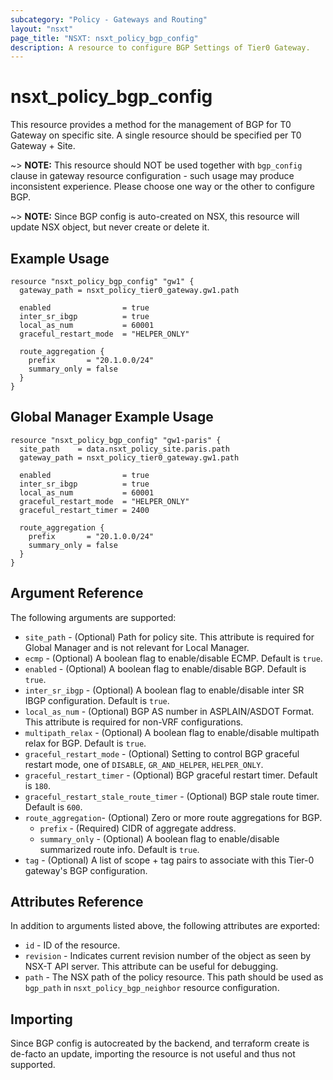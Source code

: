 ```yaml
---
subcategory: "Policy - Gateways and Routing"
layout: "nsxt"
page_title: "NSXT: nsxt_policy_bgp_config"
description: A resource to configure BGP Settings of Tier0 Gateway.
---
```


# nsxt_policy_bgp_config

This resource provides a method for the management of BGP for T0 Gateway on specific site. A single resource should be specified per T0 Gateway + Site.

~> **NOTE:** This resource should NOT be used together with `bgp_config` clause in gateway resource configuration - such usage may produce inconsistent experience. Please choose one way or the other to configure BGP.

~> **NOTE:** Since BGP config is auto-created on NSX, this resource will update NSX object, but never create or delete it.

## Example Usage

```hcl
resource "nsxt_policy_bgp_config" "gw1" {
  gateway_path = nsxt_policy_tier0_gateway.gw1.path

  enabled                = true
  inter_sr_ibgp          = true
  local_as_num           = 60001
  graceful_restart_mode  = "HELPER_ONLY"

  route_aggregation {
    prefix       = "20.1.0.0/24"
    summary_only = false
  }
}
```

## Global Manager Example Usage

```hcl
resource "nsxt_policy_bgp_config" "gw1-paris" {
  site_path    = data.nsxt_policy_site.paris.path
  gateway_path = nsxt_policy_tier0_gateway.gw1.path

  enabled                = true
  inter_sr_ibgp          = true
  local_as_num           = 60001
  graceful_restart_mode  = "HELPER_ONLY"
  graceful_restart_timer = 2400

  route_aggregation {
    prefix       = "20.1.0.0/24"
    summary_only = false
  }
}
```

## Argument Reference

The following arguments are supported:

* `site_path` - (Optional) Path for policy site. This attribute is required for Global Manager and is not relevant for Local Manager.
* `ecmp` - (Optional) A boolean flag to enable/disable ECMP. Default is `true`.
* `enabled` - (Optional) A boolean flag to enable/disable BGP. Default is `true`.
* `inter_sr_ibgp` - (Optional) A boolean flag to enable/disable inter SR IBGP configuration. Default is `true`.
* `local_as_num` - (Optional) BGP AS number in ASPLAIN/ASDOT Format. This attribute is required for non-VRF configurations.
* `multipath_relax` - (Optional) A boolean flag to enable/disable multipath relax for BGP. Default is `true`.
* `graceful_restart_mode` - (Optional) Setting to control BGP graceful restart mode, one of `DISABLE`, `GR_AND_HELPER`, `HELPER_ONLY`.
* `graceful_restart_timer` - (Optional) BGP graceful restart timer. Default is `180`.
* `graceful_restart_stale_route_timer` - (Optional) BGP stale route timer. Default is `600`.
* `route_aggregation`- (Optional) Zero or more route aggregations for BGP.
  * `prefix` - (Required) CIDR of aggregate address.
  * `summary_only` - (Optional) A boolean flag to enable/disable summarized route info. Default is `true`.
* `tag` - (Optional) A list of scope + tag pairs to associate with this Tier-0 gateway's BGP configuration.

## Attributes Reference

In addition to arguments listed above, the following attributes are exported:

* `id` - ID of the resource.
* `revision` - Indicates current revision number of the object as seen by NSX-T API server. This attribute can be useful for debugging.
* `path` - The NSX path of the policy resource. This path should be used as `bgp_path` in `nsxt_policy_bgp_neighbor` resource configuration.

## Importing

Since BGP config is autocreated by the backend, and terraform create is de-facto an update, importing the resource is not useful and thus not supported.
